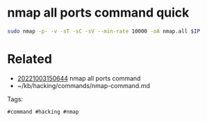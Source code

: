 # nmap all ports command quick
```bash
sudo nmap -p- -v -sT -sC -sV --min-rate 10000 -oA nmap.all $IP
```

# Related

- [20221003150644](/zet/20221003150644/README.md) nmap all ports command
- ~/kb/hacking/commands/nmap-command.md

Tags:

    #command #hacking #nmap 
